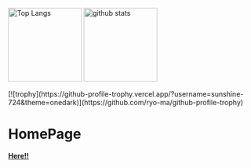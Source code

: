 <p align="left"> 
  <img alt="Top Langs" height="150px" src="https://my-language-clone.vercel.app/api/top-langs/?username=sunshine-724&layout=compact&show_icons=true&theme=onedark" />
  <img alt="github stats" height="150px" src="https://my-language-clone.vercel.app/api?username=sunshine-724&theme=onedark&show_icons=ture" />
</p>
[![trophy](https://github-profile-trophy.vercel.app/?username=sunshine-724&theme=onedark)](https://github.com/ryo-ma/github-profile-trophy)
<h1>HomePage</h1>
<a href = "https://sunshine-724.github.io/index-jp.html"><strong>Here!!</strong></a>

